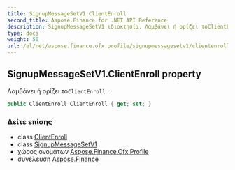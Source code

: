 ```yaml
---
title: SignupMessageSetV1.ClientEnroll
second_title: Aspose.Finance for .NET API Reference
description: SignupMessageSetV1 ιδιοκτησία. Λαμβάνει ή ορίζει τοClientEnroll .
type: docs
weight: 50
url: /el/net/aspose.finance.ofx.profile/signupmessagesetv1/clientenroll/
---
```

## SignupMessageSetV1.ClientEnroll property

Λαμβάνει ή ορίζει το`ClientEnroll` .

```csharp
public ClientEnroll ClientEnroll { get; set; }
```

### Δείτε επίσης

* class [ClientEnroll](../../clientenroll/)
* class [SignupMessageSetV1](../)
* χώρος ονομάτων [Aspose.Finance.Ofx.Profile](../../signupmessagesetv1/)
* συνέλευση [Aspose.Finance](../../../)


